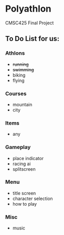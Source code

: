 # Polyathlon
CMSC425 Final Project

## To Do List for us:

### Athlons
- ~~running~~
- ~~swimming~~
- biking
- flying

### Courses
- mountain
- city

### Items
- any

### Gameplay
- place indicator
- racing ai
- splitscreen

### Menu
- title screen
- character selection
- how to play

### Misc
- music
